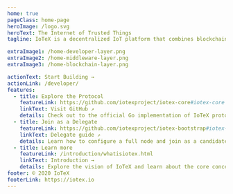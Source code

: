 ```yaml
---
home: true
pageClass: home-page
heroImage: /logo.svg
heroText: The Internet of Trusted Things
tagline: IoTeX is a decentralized IoT platform that combines blockchain, secure hardware, and data services components.

extraImage1: /home-developer-layer.png
extraImage2: /home-middleware-layer.png
extraImage3: /home-blockchain-layer.png

actionText: Start Building →
actionLink: /developer/
features:
  - title: Explore the Protocol
    featureLink: https://github.com/iotexproject/iotex-core#iotex-core
    linkText: Visit GitHub ↗
    details: Check out to the official Go implementation of IoTeX protocol!
  - title: Join as a Delegate
    featureLink: https://github.com/iotexproject/iotex-bootstrap#iotex-delegate-manual
    linkText: Delegate guide ↗
    details: Learn how to configure a full node and join as a candidate delegate.
  - title: Learn more
    featureLink: /introduction/whatisiotex.html
    linkText: Introduction →
    details: Explore the vision of IoTeX and learn about the core concepts.
footer: © 2020 IoTeX
footerLink: https://iotex.io
---
```

